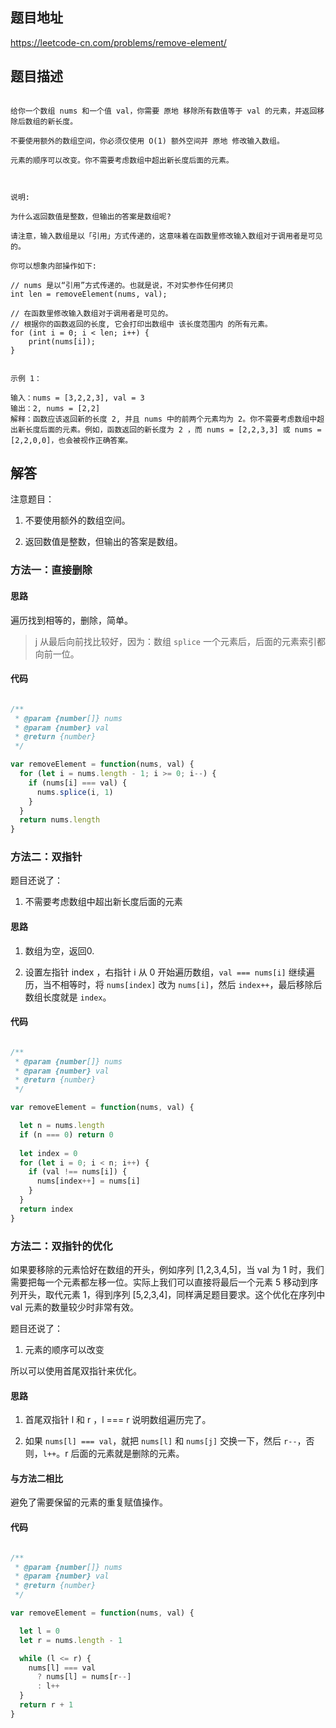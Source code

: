 
## 题目地址

https://leetcode-cn.com/problems/remove-element/

## 题目描述

```

给你一个数组 nums 和一个值 val，你需要 原地 移除所有数值等于 val 的元素，并返回移除后数组的新长度。

不要使用额外的数组空间，你必须仅使用 O(1) 额外空间并 原地 修改输入数组。

元素的顺序可以改变。你不需要考虑数组中超出新长度后面的元素。

 

说明:

为什么返回数值是整数，但输出的答案是数组呢?

请注意，输入数组是以「引用」方式传递的，这意味着在函数里修改输入数组对于调用者是可见的。

你可以想象内部操作如下:

// nums 是以“引用”方式传递的。也就是说，不对实参作任何拷贝
int len = removeElement(nums, val);

// 在函数里修改输入数组对于调用者是可见的。
// 根据你的函数返回的长度, 它会打印出数组中 该长度范围内 的所有元素。
for (int i = 0; i < len; i++) {
    print(nums[i]);
}
 

示例 1：

输入：nums = [3,2,2,3], val = 3
输出：2, nums = [2,2]
解释：函数应该返回新的长度 2, 并且 nums 中的前两个元素均为 2。你不需要考虑数组中超出新长度后面的元素。例如，函数返回的新长度为 2 ，而 nums = [2,2,3,3] 或 nums = [2,2,0,0]，也会被视作正确答案。

```

## 解答

注意题目：

1. 不要使用额外的数组空间。

2. 返回数值是整数，但输出的答案是数组。

### 方法一：直接删除

#### 思路

遍历找到相等的，删除，简单。

> j 从最后向前找比较好，因为：数组 `splice` 一个元素后，后面的元素索引都向前一位。

#### 代码

```js

/**
 * @param {number[]} nums
 * @param {number} val
 * @return {number}
 */

var removeElement = function(nums, val) {
  for (let i = nums.length - 1; i >= 0; i--) {
    if (nums[i] === val) {
      nums.splice(i, 1)
    }
  }
  return nums.length
}

```

### 方法二：双指针

题目还说了：

1. 不需要考虑数组中超出新长度后面的元素

#### 思路

1. 数组为空，返回0.

2. 设置左指针 index ，右指针 i 从 0 开始遍历数组，`val === nums[i]` 继续遍历，当不相等时，将 `nums[index]` 改为 `nums[i]`，然后 `index++`，最后移除后数组长度就是 `index`。

#### 代码

```js

/**
 * @param {number[]} nums
 * @param {number} val
 * @return {number}
 */

var removeElement = function(nums, val) {

  let n = nums.length
  if (n === 0) return 0
  
  let index = 0
  for (let i = 0; i < n; i++) {
    if (val !== nums[i]) {
      nums[index++] = nums[i]
    }
  }
  return index
}

```

### 方法二：双指针的优化

如果要移除的元素恰好在数组的开头，例如序列 [1,2,3,4,5]，当 val 为 1 时，我们需要把每一个元素都左移一位。实际上我们可以直接将最后一个元素 5 移动到序列开头，取代元素 1，得到序列 [5,2,3,4]，同样满足题目要求。这个优化在序列中 val 元素的数量较少时非常有效。

题目还说了：

1. 元素的顺序可以改变

所以可以使用首尾双指针来优化。

#### 思路

1. 首尾双指针 l 和 r ，l === r 说明数组遍历完了。

2. 如果 `nums[l] === val`，就把 `nums[l]` 和 `nums[j]` 交换一下，然后 `r--`，否则，`l++`。r 后面的元素就是删除的元素。

#### 与方法二相比

避免了需要保留的元素的重复赋值操作。

#### 代码

```js

/**
 * @param {number[]} nums
 * @param {number} val
 * @return {number}
 */

var removeElement = function(nums, val) {

  let l = 0
  let r = nums.length - 1

  while (l <= r) {
    nums[l] === val
      ? nums[l] = nums[r--]
      : l++
  }
  return r + 1
}

```